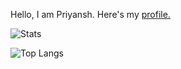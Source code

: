 Hello, I am  Priyansh. Here's my [profile.](https://priyansh71.github.io/profile/)

![Stats](https://github-readme-stats.vercel.app/api?username=priyansh71&include_all_commits=true&show_icons=true&title_color=ffffff&hide=issues,stars&theme=radical&text_color=dddddd&card_width=300)

![Top Langs](https://github-readme-stats.vercel.app/api/top-langs/?username=priyansh71&theme=radical&title_color=ffffff&text_color=dddddd&layout=compact&card_width=450)



